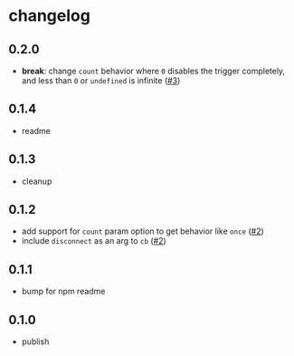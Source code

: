 # changelog

## 0.2.0

- **break**: change `count` behavior where `0` disables the trigger completely,
  and less than `0` or `undefined` is infinite
  ([#3](https://github.com/fuz-dev/intersect/pull/3))

## 0.1.4

- readme

## 0.1.3

- cleanup

## 0.1.2

- add support for `count` param option to get behavior like `once`
  ([#2](https://github.com/fuz-dev/intersect/pull/2))
- include `disconnect` as an arg to `cb`
  ([#2](https://github.com/fuz-dev/intersect/pull/2))

## 0.1.1

- bump for npm readme

## 0.1.0

- publish
